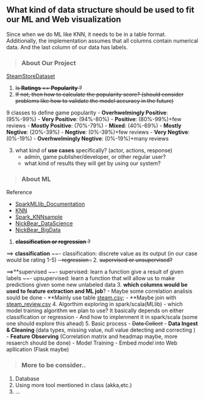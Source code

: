 ## What kind of data structure should be used to fit our ML and Web visualization
Since when we do ML like KNN, it needs to be in a table format. Additionally, the implementation assumes that all columns contain numerical data. And the last column of our data has labels.

> ### About Our Project
[SteamStoreDataset](https://www.kaggle.com/nikdavis/steam-store-games#steam.csv)
1. ~~Is **Ratings** == **Popularity** ?~~
2. ~~If not, then how to calculate the popularity score? (should consider problems like how to validate the model accuracy in the future)~~

9 classes to define game popularity
    - **Overhwelmingly Positive**: (95%-99%)
    - **Very Positive**: (94%-80%)
    - **Positive**: (80%-99%)+few reviews 
    - **Mostly Positive**: (70%-79%)
    - **Mixed**: (40%-69%)
    - **Mostly Negtive**: (20%-39%)
    - **Negtive**: (0%-39%)+few reviews
    - **Very Negtive**: (0%-19%)
    - **Overhwelmingly Negtive**: (0%-19%)+many reviews
    
3. what kind of **use cases** specifically? (actor, actions, response)
    - admin, game publisher/developer, or other regular user?
    - what kind of results they will get by using our system?

> ### About ML
Reference
- [SparkMLlib_Documentation](https://spark.apache.org/docs/latest/ml-guide.html)
- [KNN](https://towardsdatascience.com/machine-learning-basics-with-the-k-nearest-neighbors-algorithm-6a6e71d01761)
- [Spark_KNNsample](https://github.com/saurfang/spark-knn)
- [NickBear_DataScience](https://github.com/nikbearbrown/INFO_6105)
- [NickBear_BigData](https://github.com/nikbearbrown/CSYE_7245)

1. ~~**classification or regression** ?~~ 

==> **classification**
    ~~- classification: discrete value as its output (in our case would be rating 1-5)
    ~~- regression :~~
2. ~~supervised or unsupervised?~~ 

==>**supervised
    ~~- supervised: learn a function give a result of given labels
    ~~- upsupervised: learn a function that will allow us to make predictions given some new unlabeled data
3. **which columns would be used to feature extraction and ML job**?
    - Maybe some correlation analisis sould be done
    - **Mainly use table [steam.csv](https://www.kaggle.com/nikdavis/steam-store-games#steam.csv); 
    - **Maybe join with [steam_review.csv](https://www.kaggle.com/luthfim/steam-reviews-dataset)
4. Algorthim exploring in spark/scala(MLlib)
    - which model training algorithm we plan to use? It basically depends on either classification or regression 
    - And how to implenment it in spark/scala (some one should explore this ahead)
5. Basic process
    - ~~Data Collect~~
    - **Data Ingest & Cleaning** (data types, missing value, null value detecting and correcting )
    - **Feature Observing** (Correlation matrix and headmap maybe, more resaerch should be done) 
    - Model Training
    - Embed model into Web apllication (Flask maybe)

> ### More to be consider..
1. Database
2. Using more tool mentioned in class (akka,etc.) 
3. ...
